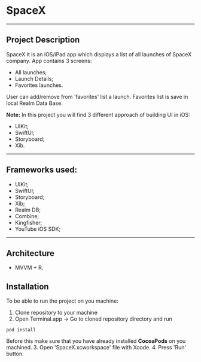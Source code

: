 # SpaceX
--------
## Project Description
SpaceX it is an iOS/iPad app which displays a list of all launches of SpaceX company.
App contains 3 screens:
- All launches;
- Launch Details;
- Favorites launches.

User can add/remove from 'favorites' list a launch. Favorites list is save in local Realm Data Base.

**Note:** In this project you will find 3 different approach of building UI in iOS:
- UIKit;
- SwiftUI;
- Storyboard;
- Xib.
--------
## Frameworks used:
- UIKit;
- SwiftUI;
- Storyboard;
- Xib;
- Realm DB;
- Combine;
- Kingfisher;
- YouTube iOS SDK;
--------
## Architecture
- MVVM + R.

## Installation
To be able to run the project on you machine:
1. Clone repository to your machine
2. Open Terminal.app -> Go to cloned repository directory and run
  <pre><code>pod install</pre></code>
  Before this make sure that you have already installed **CocoaPods** on you machined.
3. Open 'SpaceX.xcworkspace' file with Xcode.
4. Press 'Run' button.
